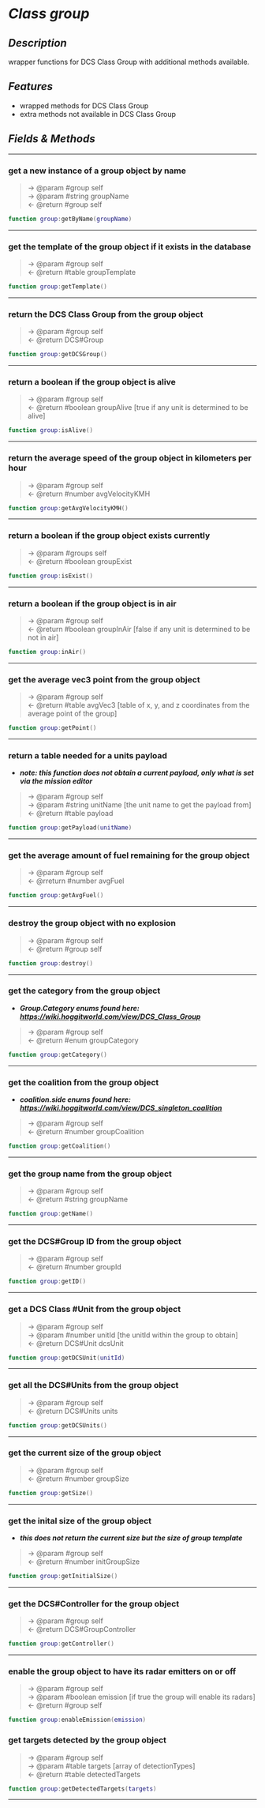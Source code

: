 # ***Class group***

## ***Description***
wrapper functions for DCS Class Group with additional methods available.

## ***Features***
- wrapped methods for DCS Class Group
- extra methods not available in DCS Class Group

## ***Fields & Methods***
---
### get a new instance of a group object by name
> &rarr; @param #group self  
> &rarr; @param #string groupName  
> &larr; @return #group self
```lua
function group:getByName(groupName)
```
---
### get the template of the group object if it exists in the database
> &rarr; @param #group self  
> &larr; @return #table groupTemplate
```lua
function group:getTemplate()
```
---
### return the DCS Class Group from the group object
> &rarr; @param #group self  
> &larr; @return DCS#Group
```lua
function group:getDCSGroup()
```
---
### return a boolean if the group object is alive
> &rarr; @param #group self  
> &larr; @return #boolean groupAlive [true if any unit is determined to be alive]
```lua
function group:isAlive()
```
---
### return the average speed of the group object in kilometers per hour
> &rarr; @param #group self  
> &larr; @return #number avgVelocityKMH
```lua
function group:getAvgVelocityKMH()
```
---
### return a boolean if the group object exists currently
> &rarr; @param #groups self  
> &larr; @return #boolean groupExist
```lua
function group:isExist()
```
---
### return a boolean if the group object is in air
> &rarr; @param #group self  
> &larr; @return #boolean groupInAir [false if any unit is determined to be not in air]
```lua
function group:inAir()
```
---
### get the average vec3 point from the group object
> &rarr; @param #group self  
> &larr; @return #table avgVec3 [table of x, y, and z coordinates from the average point of the group]
```lua
function group:getPoint()
```
---
### return a table needed for a units payload
- ***note: this function does not obtain a *current* payload, only what is set via the mission editor***
> &rarr; @param #group self  
> &rarr; @param #string unitName [the unit name to get the payload from]  
> &larr; @return #table payload
```lua
function group:getPayload(unitName)
```
---
### get the average amount of fuel remaining for the group object
> &rarr; @param #group self  
> &larr; @rreturn #number avgFuel
```lua
function group:getAvgFuel()
```
---
### destroy the group object with no explosion
> &rarr; @param #group self  
> &larr; @return #group self
```lua
function group:destroy()
```
---
### get the category from the group object
- ***Group.Category enums found here: https://wiki.hoggitworld.com/view/DCS_Class_Group***
> &rarr; @param #group self  
> &larr; @return #enum groupCategory
```lua
function group:getCategory() 
```
---
### get the coalition from the group object
- ***coalition.side enums found here: https://wiki.hoggitworld.com/view/DCS_singleton_coalition***
> &rarr; @param #group self  
> &larr; @return #number groupCoalition
```lua
function group:getCoalition()
```
---
### get the group name from the group object
> &rarr; @param #group self  
> &larr; @return #string groupName
```lua
function group:getName()
```
---
### get the DCS#Group ID from the group object
> &rarr; @param #group self  
> &larr; @return #number groupId
```lua
function group:getID()
```
---
### get a DCS Class #Unit from the group object
> &rarr; @param #group self  
> &rarr; @param #number unitId [the unitId within the group to obtain]  
> &larr; @return DCS#Unit dcsUnit
```lua
function group:getDCSUnit(unitId)
```
---
### get all the DCS#Units from the group object
> &rarr; @param #group self  
> &larr; @return DCS#Units units
```lua
function group:getDCSUnits()
```
---
### get the current size of the group object
> &rarr; @param #group self  
> &larr; @return #number groupSize
```lua
function group:getSize()
```
---
### get the inital size of the group object
- ***this does not return the current size but the size of group template***
> &rarr; @param #group self  
> &larr; @return #number initGroupSize
```lua
function group:getInitialSize()
```
---
### get the DCS#Controller for the group object
> &rarr; @param #group self  
> &larr; @return DCS#GroupController
```lua
function group:getController()
```
---
### enable the group object to have its radar emitters on or off
> &rarr; @param #group self  
> &rarr; @param #boolean emission [if true the group will enable its radars]  
> &larr; @return #group self
```lua
function group:enableEmission(emission)
```

### get targets detected by the group object
> &rarr; @param #group self  
> &rarr; @param #table targets [array of detectionTypes]  
> &larr; @return #table detectedTargets
```lua
function group:getDetectedTargets(targets)
```
---